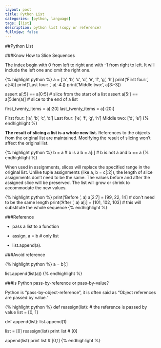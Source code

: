```yaml
---
layout: post
title: Python List
categories: [python, language]
tags: [list]
description: python list (copy or reference)
fullview: false
---
```


##Python List

###Know How to Slice Sequences

The index begin with 0 from left to right and with -1 from right to left. It will include the left one and omit the right one.

{% highlight python %}
a = [‘a’, ‘b’, ‘c’, ‘d’, ‘e’, ‘f’, ‘g’, ‘h’]print(‘First four:’, a[:4])print(‘Last four: ’, a[-4:])print(‘Middle two:’, a[3:-3])
assert a[:5] == a[0:5]  # slice from the start of a list
assert a[5:] == a[5:len(a)]  # slice to the end of a listfirst_twenty_items = a[:20]last_twenty_items = a[-20:]
>>>First four: [‘a’, ‘b’, ‘c’, ‘d’]Last four:  [‘e’, ‘f’, ‘g’, ‘h’]Middle two: [‘d’, ‘e’]
{% endhighlight %}

**The result of slicing a list is a whole new list.** References to the objects from the original list are maintained. Modifying the result of slicing won’t affect the original list.

{% highlight python %}
b = a  # b is a
b = a[:] # b is not a and b == a 
{% endhighlight %}


When used in assignments, slices will replace the specified range in the original list. Unlike tuple assignments (like a, b = c[:2]), the length of slice assignments don’t need to be the same. The values before and after the assigned slice will be preserved. The list will grow or shrink to accommodate the new values.

{% highlight python %}
print(‘Before ’, a)a[2:7] = [99, 22, 14]  # don't need to be the same lengthprint(‘After  ’, a)
a[:] = [101, 102, 103] # this will substitute the whole sequence
{% endhighlight %}

###Reference

* pass a list to a function

* assign, a = b # only list 

* list.append(a).

###Avoid reference

{% highlight python %}
a = b[:]

list.append(list(a))
{% endhighlight %}

###Is Python pass-by-reference or pass-by-value?

Python is “pass-by-object-reference”, it is often said as “Object references are passed by value.”

{% highlight python %}
def reassign(list):    # the reference is passed by value 
  list = [0, 1]

def append(list):
  list.append(1)

list = [0]
reassign(list)
print list   #  [0]

append(list)
print list # [0,1]
{% endhighlight %}


